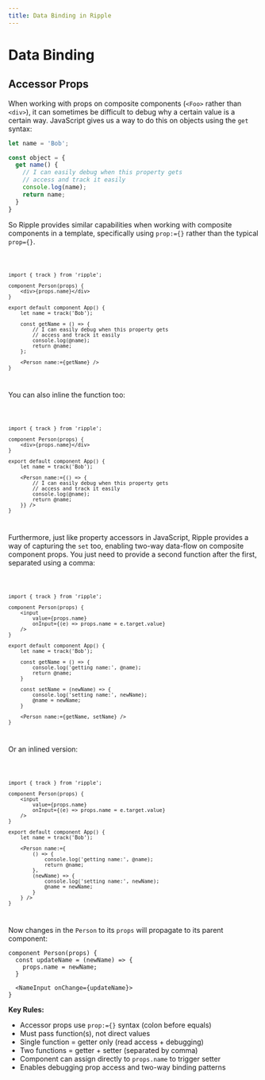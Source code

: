 ```yaml
---
title: Data Binding in Ripple
---
```


# Data Binding

## Accessor Props

When working with props on composite components (`<Foo>` rather than `<div>`), it can sometimes be difficult to debug why a certain value is a certain way. JavaScript gives us a way to do this on objects using the `get` syntax:

```js
let name = 'Bob';

const object = {
  get name() {
    // I can easily debug when this property gets
    // access and track it easily
    console.log(name);
    return name;
  }
}
```

So Ripple provides similar capabilities when working with composite components in a template, specifically using `prop:={}` rather than the typical `prop={}`.

<Code console>

```ripple
import { track } from 'ripple';

component Person(props) {
	<div>{props.name}</div>
}

export default component App() {
	let name = track('Bob');

	const getName = () => {
		// I can easily debug when this property gets
		// access and track it easily
		console.log(@name);
		return @name;
	};

	<Person name:={getName} />
}
```

</Code>

You can also inline the function too:

<Code console>

```ripple
import { track } from 'ripple';

component Person(props) {
	<div>{props.name}</div>
}

export default component App() {
	let name = track('Bob');

	<Person name:={() => {
		// I can easily debug when this property gets
		// access and track it easily
		console.log(@name);
		return @name;
	}} />
}
```

</Code>

Furthermore, just like property accessors in JavaScript, Ripple provides a way of capturing the `set` too, enabling two-way data-flow on composite component props. You just need to provide a second function after the first, separated using a comma:

<Code console>

```ripple
import { track } from 'ripple';

component Person(props) {
	<input
		value={props.name}
		onInput={(e) => props.name = e.target.value}
	/>
}

export default component App() {
	let name = track('Bob');

	const getName = () => {
		console.log('getting name:', @name);
		return @name;
	}

	const setName = (newName) => {
		console.log('setting name:', newName);
		@name = newName;
	}

	<Person name:={getName, setName} />
}
```

</Code>

Or an inlined version:

<Code console>

```ripple
import { track } from 'ripple';

component Person(props) {
	<input
		value={props.name}
		onInput={(e) => props.name = e.target.value}
	/>
}

export default component App() {
	let name = track('Bob');

	<Person name:={
		() => {
			console.log('getting name:', @name);
			return @name;
		},
		(newName) => {
			console.log('setting name:', newName);
			@name = newName;
		}
	} />
}
```

</Code>

Now changes in the `Person` to its `props` will propagate to its parent component:

```ripple
component Person(props) {
  const updateName = (newName) => {
    props.name = newName;
  }

  <NameInput onChange={updateName}>
}
```

**Key Rules:**

- Accessor props use `prop:={}` syntax (colon before equals)
- Must pass function(s), not direct values
- Single function = getter only (read access + debugging)
- Two functions = getter + setter (separated by comma)
- Component can assign directly to `props.name` to trigger setter
- Enables debugging prop access and two-way binding patterns

